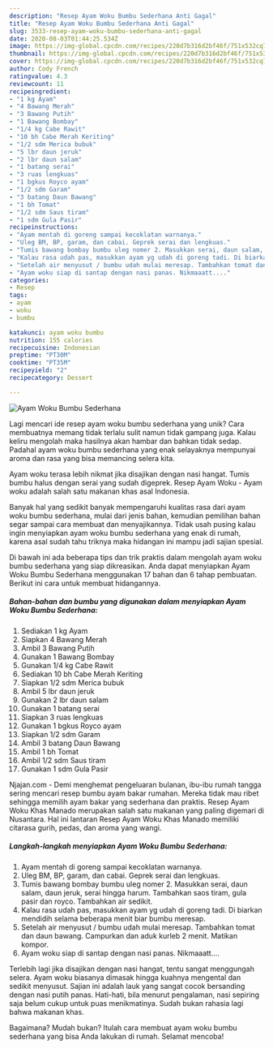 ```yaml
---
description: "Resep Ayam Woku Bumbu Sederhana Anti Gagal"
title: "Resep Ayam Woku Bumbu Sederhana Anti Gagal"
slug: 3533-resep-ayam-woku-bumbu-sederhana-anti-gagal
date: 2020-08-03T01:44:25.534Z
image: https://img-global.cpcdn.com/recipes/220d7b316d2bf46f/751x532cq70/ayam-woku-bumbu-sederhana-foto-resep-utama.jpg
thumbnail: https://img-global.cpcdn.com/recipes/220d7b316d2bf46f/751x532cq70/ayam-woku-bumbu-sederhana-foto-resep-utama.jpg
cover: https://img-global.cpcdn.com/recipes/220d7b316d2bf46f/751x532cq70/ayam-woku-bumbu-sederhana-foto-resep-utama.jpg
author: Cody French
ratingvalue: 4.3
reviewcount: 11
recipeingredient:
- "1 kg Ayam"
- "4 Bawang Merah"
- "3 Bawang Putih"
- "1 Bawang Bombay"
- "1/4 kg Cabe Rawit"
- "10 bh Cabe Merah Keriting"
- "1/2 sdm Merica bubuk"
- "5 lbr daun jeruk"
- "2 lbr daun salam"
- "1 batang serai"
- "3 ruas lengkuas"
- "1 bgkus Royco ayam"
- "1/2 sdm Garam"
- "3 batang Daun Bawang"
- "1 bh Tomat"
- "1/2 sdm Saus tiram"
- "1 sdm Gula Pasir"
recipeinstructions:
- "Ayam mentah di goreng sampai kecoklatan warnanya."
- "Uleg BM, BP, garam, dan cabai. Geprek serai dan lengkuas."
- "Tumis bawang bombay bumbu uleg nomer 2. Masukkan serai, daun salam, daun jeruk, serai hingga harum. Tambahkan saos tiram, gula pasir dan royco. Tambahkan air sedikit."
- "Kalau rasa udah pas, masukkan ayam yg udah di goreng tadi. Di biarkan mendidih selama beberapa menit biar bumbu meresap."
- "Setelah air menyusut / bumbu udah mulai meresap. Tambahkan tomat dan daun bawang. Campurkan dan aduk kurleb 2 menit. Matikan kompor."
- "Ayam woku siap di santap dengan nasi panas. Nikmaaatt...."
categories:
- Resep
tags:
- ayam
- woku
- bumbu

katakunci: ayam woku bumbu 
nutrition: 155 calories
recipecuisine: Indonesian
preptime: "PT30M"
cooktime: "PT35M"
recipeyield: "2"
recipecategory: Dessert

---
```



![Ayam Woku Bumbu Sederhana](https://img-global.cpcdn.com/recipes/220d7b316d2bf46f/751x532cq70/ayam-woku-bumbu-sederhana-foto-resep-utama.jpg)

Lagi mencari ide resep ayam woku bumbu sederhana yang unik? Cara membuatnya memang tidak terlalu sulit namun tidak gampang juga. Kalau keliru mengolah maka hasilnya akan hambar dan bahkan tidak sedap. Padahal ayam woku bumbu sederhana yang enak selayaknya mempunyai aroma dan rasa yang bisa memancing selera kita.

Ayam woku terasa lebih nikmat jika disajikan dengan nasi hangat. Tumis bumbu halus dengan serai yang sudah digeprek. Resep Ayam Woku - Ayam woku adalah salah satu makanan khas asal Indonesia.

Banyak hal yang sedikit banyak mempengaruhi kualitas rasa dari ayam woku bumbu sederhana, mulai dari jenis bahan, kemudian pemilihan bahan segar sampai cara membuat dan menyajikannya. Tidak usah pusing kalau ingin menyiapkan ayam woku bumbu sederhana yang enak di rumah, karena asal sudah tahu triknya maka hidangan ini mampu jadi sajian spesial.


Di bawah ini ada beberapa tips dan trik praktis dalam mengolah ayam woku bumbu sederhana yang siap dikreasikan. Anda dapat menyiapkan Ayam Woku Bumbu Sederhana menggunakan 17 bahan dan 6 tahap pembuatan. Berikut ini cara untuk membuat hidangannya.

<!--inarticleads1-->

##### Bahan-bahan dan bumbu yang digunakan dalam menyiapkan Ayam Woku Bumbu Sederhana:

1. Sediakan 1 kg Ayam
1. Siapkan 4 Bawang Merah
1. Ambil 3 Bawang Putih
1. Gunakan 1 Bawang Bombay
1. Gunakan 1/4 kg Cabe Rawit
1. Sediakan 10 bh Cabe Merah Keriting
1. Siapkan 1/2 sdm Merica bubuk
1. Ambil 5 lbr daun jeruk
1. Gunakan 2 lbr daun salam
1. Gunakan 1 batang serai
1. Siapkan 3 ruas lengkuas
1. Gunakan 1 bgkus Royco ayam
1. Siapkan 1/2 sdm Garam
1. Ambil 3 batang Daun Bawang
1. Ambil 1 bh Tomat
1. Ambil 1/2 sdm Saus tiram
1. Gunakan 1 sdm Gula Pasir


Njajan.com - Demi menghemat pengeluaran bulanan, ibu-ibu rumah tangga sering mencari resep bumbu ayam bakar rumahan. Mereka tidak mau ribet sehingga memilih ayam bakar yang sederhana dan praktis. Resep Ayam Woku Khas Manado merupakan salah satu makanan yang paling digemari di Nusantara. Hal ini lantaran Resep Ayam Woku Khas Manado memiliki citarasa gurih, pedas, dan aroma yang wangi. 

<!--inarticleads2-->

##### Langkah-langkah menyiapkan Ayam Woku Bumbu Sederhana:

1. Ayam mentah di goreng sampai kecoklatan warnanya.
1. Uleg BM, BP, garam, dan cabai. Geprek serai dan lengkuas.
1. Tumis bawang bombay bumbu uleg nomer 2. Masukkan serai, daun salam, daun jeruk, serai hingga harum. Tambahkan saos tiram, gula pasir dan royco. Tambahkan air sedikit.
1. Kalau rasa udah pas, masukkan ayam yg udah di goreng tadi. Di biarkan mendidih selama beberapa menit biar bumbu meresap.
1. Setelah air menyusut / bumbu udah mulai meresap. Tambahkan tomat dan daun bawang. Campurkan dan aduk kurleb 2 menit. Matikan kompor.
1. Ayam woku siap di santap dengan nasi panas. Nikmaaatt....


Terlebih lagi jika disajikan dengan nasi hangat, tentu sangat menggungah selera. Ayam woku biasanya dimasak hingga kuahnya mengental dan sedikit menyusut. Sajian ini adalah lauk yang sangat cocok bersanding dengan nasi putih panas. Hati-hati, bila menurut pengalaman, nasi sepiring saja belum cukup untuk puas menikmatinya. Sudah bukan rahasia lagi bahwa makanan khas. 

Bagaimana? Mudah bukan? Itulah cara membuat ayam woku bumbu sederhana yang bisa Anda lakukan di rumah. Selamat mencoba!
